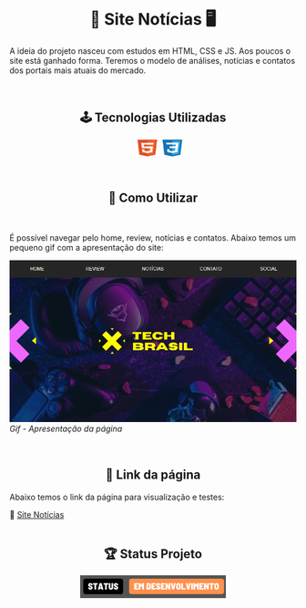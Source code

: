 <h1 align="center">📰 Site Notícias 🖥️</h1>
<p>A ideia do projeto nasceu com estudos em HTML, CSS e JS. Aos poucos o site está ganhado forma. Teremos o modelo de análises, notícias e contatos dos portais mais atuais do mercado.</p>

<div align="center" valign="top"><br>
 <h2>🕹️ Tecnologias Utilizadas</h2>
    <ul align="center">
        <img align="center" alt="HTML" height="30" width="40" src="https://raw.githubusercontent.com/devicons/devicon/master/icons/html5/html5-original.svg">
        <img align="center" alt="CSS" height="30" width="40" src="https://raw.githubusercontent.com/devicons/devicon/master/icons/css3/css3-original.svg">
    </ul><br>
</div>

<h2 align="center">🤔 Como Utilizar </h2><br>
<p>É possível navegar pelo home, review, notícias e contatos. Abaixo temos um pequeno gif com a apresentação do site:</p>
<img src="./src/imagens/animacao.gif" alt="Imagem Capa home" title="Tech Brasil"><i>Gif - Apresentação da página</i></p></br>

<h2 align="center">🔗 Link da página</h2>
<p>Abaixo temos o link da página para visualização e testes:</p>
🔗 <a href="https://oseiasweb.github.io/Site-Noticias/" target="_black">Site Notícias</a><br> 

<br>
<h2 align="center">🏆 Status Projeto</h2>
<p align="center">
 <img src="src/imagens/desenvolvimento.png"/>
</p>